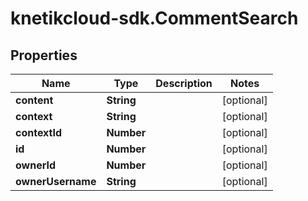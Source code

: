 # knetikcloud-sdk.CommentSearch

## Properties
Name | Type | Description | Notes
------------ | ------------- | ------------- | -------------
**content** | **String** |  | [optional] 
**context** | **String** |  | [optional] 
**contextId** | **Number** |  | [optional] 
**id** | **Number** |  | [optional] 
**ownerId** | **Number** |  | [optional] 
**ownerUsername** | **String** |  | [optional] 


